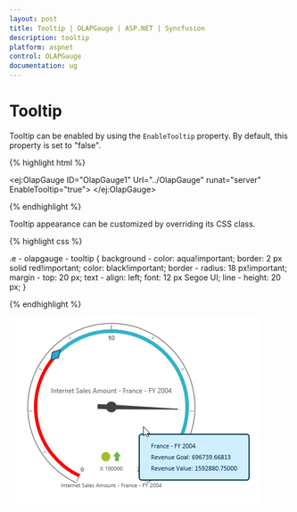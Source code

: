 ```yaml
---
layout: post
title: Tooltip | OLAPGauge | ASP.NET | Syncfusion
description: tooltip
platform: aspnet
control: OLAPGauge
documentation: ug
---
```


# Tooltip

Tooltip can be enabled by using the `EnableTooltip` property. By default, this property is set to "false".

{% highlight html %}

<ej:OlapGauge ID="OlapGauge1" Url="../OlapGauge" runat="server" EnableTooltip="true">
</ej:OlapGauge>

{% endhighlight  %}

Tooltip appearance can be customized by overriding its CSS class.

{% highlight css %}

.e - olapgauge - tooltip {
    background - color: aqua!important;
    border: 2 px solid red!important;
    color: black!important;
    border - radius: 18 px!important;
    margin - top: 20 px;
    text - align: left;
    font: 12 px Segoe UI;
    line - height: 20 px;
}

{% endhighlight %}

![](Tooltip_images/tooltip.png) 
